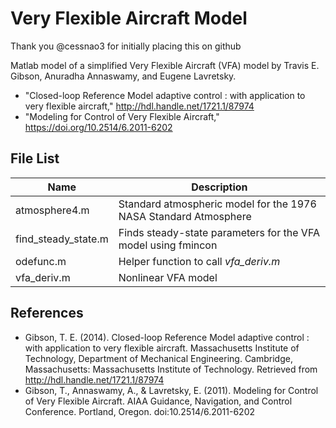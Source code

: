 # Very Flexible Aircraft Model

Thank you @cessnao3 for initially placing this on github

Matlab model of a simplified Very Flexible Aircraft (VFA) model by Travis E. Gibson, Anuradha Annaswamy, and Eugene Lavretsky.

* "Closed-loop Reference Model adaptive control : with application to very flexible aircraft," http://hdl.handle.net/1721.1/87974
* "Modeling for Control of Very Flexible Aircraft," https://doi.org/10.2514/6.2011-6202

## File List

| Name                | Description                                                      |
|---------------------|------------------------------------------------------------------|
| atmosphere4.m       | Standard atmospheric model for the 1976 NASA Standard Atmosphere |
| find_steady_state.m | Finds steady-state parameters for the VFA model using fmincon    |
| odefunc.m           | Helper function to call *vfa_deriv.m*                            |
| vfa_deriv.m         | Nonlinear VFA model                                              |

## References

* Gibson, T. E. (2014). Closed-loop Reference Model adaptive control : with application to very flexible aircraft. Massachusetts Institute of Technology, Department of Mechanical Engineering. Cambridge, Massachusetts: Massachusetts Institute of Technology. Retrieved from http://hdl.handle.net/1721.1/87974
* Gibson, T., Annaswamy, A., & Lavretsky, E. (2011). Modeling for Control of Very Flexible Aircraft. AIAA Guidance, Navigation, and Control Conference. Portland, Oregon. doi:10.2514/6.2011-6202
